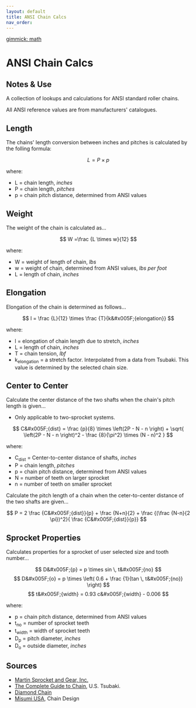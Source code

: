 ```yaml
---
layout: default
title: ANSI Chain Calcs
nav_order: 
---
```

[gimmick: math]()

ANSI Chain Calcs
===

Notes & Use
---

A collection of lookups and calculations for ANSI standard roller chains.

All ANSI reference values are from manufacturers' catalogues.

Length
---

The chains' length conversion between inches and pitches is calculated by the folling formula:

$$ L = P \times p $$

where:

* L = chain length, *inches*
* P = chain length, *pitches*
* p = chain pitch distance, determined from ANSI values

Weight
---

The weight of the chain is calculated as...

$$ W =\frac {L \times w}{12} $$

where:

* W = weight of length of chain, *lbs*
* w = weight of chain, determined from ANSI values, *lbs per foot*
* L = length of chain, *inches*

Elongation
---

Elongation of the chain is determined as follows...

$$ l = \frac {L}{12} \times \frac {T}{k&#x005F;{elongation}} $$

where:

* l = elongation of chain length due to stretch, *inches*
* L = length of chain, *inches*
* T = chain tension, *lbf*
* k<sub>elongation</sub> = a stretch factor.  Interpolated from a data from Tsubaki.  This value is determined by the selected chain size. 

Center to Center
---

Calculate the center distance of the two shafts when the chain's pitch length is given...

* Only applicable to two-sprocket systems.

$$ C&#x005F;{dist} = 
\frac {p}{8} \times 
    \left(2P - N - n \right) +
    \sqrt{
        \left(2P - N - n \right)^2 -
        \frac {8}{\pi^2} \times
        (N - n)^2
    }
$$

where:

* C<sub>dist</sub> = Center-to-center distance of shafts, *inches*
* P = chain length, *pitches*
* p = chain pitch distance, determined from ANSI values
* N = number of teeth on larger sprocket
* n = number of teeth on smaller sprocket

Calculate the pitch length of a chain when the ceter-to-center distance of the two shafts are given...

$$  P =
    2 \frac {C&#x005F;{dist}}{p} +
    \frac {N+n}{2} +
    \frac {(\frac {N-n}{2 \pi})^2}{ \frac {C&#x005F;{dist}}{p}}
$$

Sprocket Properties
---

Calculates properties for a sprocket of user selected size and tooth number...

$$ D&#x005F;{p} = p \times sin \, t&#x005F;{no} $$
$$ D&#x005F;{o} = 
    p \times
    \left(
        0.6 + \frac {1}{tan \, t&#x005F;{no}}
    \right)
$$
$$ t&#x005F;{width} = 0.93 c&#x005F;{width} - 0.006 $$

where:

* p = chain pitch distance, determined from ANSI values
* t<sub>no</sub> = number of sprocket teeth
* t<sub>width</sub> = width of sprocket teeth
* D<sub>p</sub> = pitch diameter, *inches*
* D<sub>o</sub> = outside diameter, *inches*

Sources
---

* [Martin Sprocket and Gear, Inc.](http://www.martinsprocket.com/)
* [The Complete Guide to Chain](https://www.google.com/url?sa=t&rct=j&q=&esrc=s&source=web&cd=2&cad=rja&sqi=2&ved=0CDYQFjAB&url=http%3A%2F%2Ftsubaki.ca%2Fpdf%2Flibrary%2Fthe_Complete_guide_to_chain.pdf&ei=IDPOUs23H-iysQTR-IGgDA&usg=AFQjCNFWliiEgppS2iq6WkGIxkFA8yk6gA&sig2=QmdCHxY8d3SxVsX9lVH-5A&bvm=bv.59026428,d.cWc), U.S. Tsubaki.
* [Diamond Chain](http://www.diamondchain.com/)
* [Misumi USA](http://us.misumi-ec.com/), Chain Design
